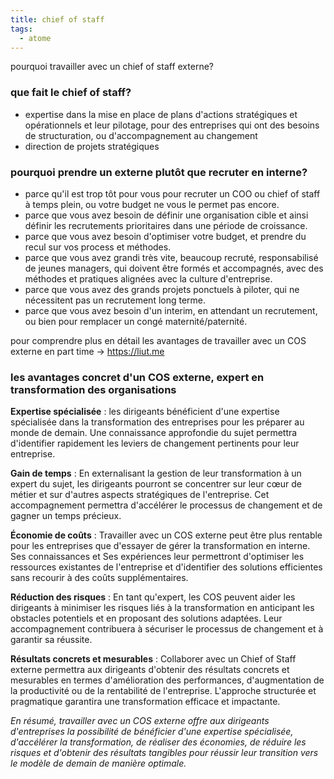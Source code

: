 ```yaml
---
title: chief of staff
tags:
  - atome
---
```

pourquoi travailler avec un chief of staff externe?

### que fait le chief of staff?
- expertise dans la mise en place de plans d'actions stratégiques et opérationnels et leur pilotage, pour des entreprises qui ont des besoins de structuration, ou d'accompagnement au changement
- direction de projets stratégiques

### pourquoi prendre un externe plutôt que recruter en interne?
- parce qu'il est trop tôt pour vous pour recruter un COO ou chief of staff à temps plein, ou votre budget ne vous le permet pas encore.
- parce que vous avez besoin de définir une organisation cible et ainsi définir les recrutements prioritaires dans une période de croissance.
- parce que vous avez besoin d'optimiser votre budget, et prendre du recul sur vos process et méthodes.
- parce que vous avez grandi très vite, beaucoup recruté, responsabilisé de jeunes managers, qui doivent être formés et accompagnés, avec des méthodes et pratiques alignées avec la culture d'entreprise.
- parce que vous avez des grands projets ponctuels à piloter, qui ne nécessitent pas un recrutement long terme.
- parce que vous avez besoin d'un interim, en attendant un recrutement, ou bien pour remplacer un congé maternité/paternité.

pour comprendre plus en détail les avantages de travailler avec un COS externe en part time -> https://liut.me

### les avantages concret d'un COS externe, expert en transformation des organisations

**Expertise spécialisée** : les dirigeants bénéficient d'une expertise spécialisée dans la transformation des entreprises pour les préparer au monde de demain. Une connaissance approfondie du sujet permettra d'identifier rapidement les leviers de changement pertinents pour leur entreprise.

**Gain de temps** : En externalisant la gestion de leur transformation à un expert du sujet, les dirigeants pourront se concentrer sur leur cœur de métier et sur d'autres aspects stratégiques de l'entreprise. Cet accompagnement permettra d'accélérer le processus de changement et de gagner un temps précieux.

**Économie de coûts** : Travailler avec un COS externe peut être plus rentable pour les entreprises que d'essayer de gérer la transformation en interne. Ses connaissances et Ses expériences leur permettront d'optimiser les ressources existantes de l'entreprise et d'identifier des solutions efficientes sans recourir à des coûts supplémentaires.

**Réduction des risques** : En tant qu'expert, les COS peuvent aider les dirigeants à minimiser les risques liés à la transformation en anticipant les obstacles potentiels et en proposant des solutions adaptées. Leur accompagnement contribuera à sécuriser le processus de changement et à garantir sa réussite.

**Résultats concrets et mesurables** : Collaborer avec un Chief of Staff externe permettra aux dirigeants d'obtenir des résultats concrets et mesurables en termes d'amélioration des performances, d'augmentation de la productivité ou de la rentabilité de l'entreprise. L'approche structurée et pragmatique garantira une transformation efficace et impactante.

*En résumé, travailler avec un COS externe offre aux dirigeants d'entreprises la possibilité de bénéficier d'une expertise spécialisée, d'accélérer la transformation, de réaliser des économies, de réduire les risques et d'obtenir des résultats tangibles pour réussir leur transition vers le modèle de demain de manière optimale.*